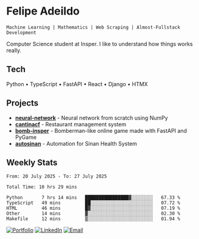 # Felipe Adeildo

```
Machine Learning | Mathematics | Web Scraping | Almost-Fullstack Development
```

Computer Science student at Insper. I like to understand how things works really.

## Tech
Python • TypeScript • FastAPI • React • Django • HTMX

## Projects
- **[neural-network](https://github.com/felipeadeildo/neural-network)** - Neural network from scratch using NumPy
- **[cantinacf](https://github.com/felipeadeildo/cantinacf)** - Restaurant management system
- **[bomb-insper](https://github.com/insper-dev/bomb)** - Bomberman-like online game made with FastAPI and PyGame 
- **[autosinan](https://github.com/felipeadeildo/autosinan)** - Automation for Sinan Health System

## Weekly Stats
<!--START_SECTION:waka-->

```ansi
From: 20 July 2025 - To: 27 July 2025

Total Time: 10 hrs 29 mins

Python       7 hrs 14 mins   ████████████████▓░░░░░░░░   67.33 %
TypeScript   49 mins         ██░░░░░░░░░░░░░░░░░░░░░░░   07.72 %
HTML         46 mins         █▓░░░░░░░░░░░░░░░░░░░░░░░   07.19 %
Other        14 mins         ▓░░░░░░░░░░░░░░░░░░░░░░░░   02.30 %
Makefile     12 mins         ▒░░░░░░░░░░░░░░░░░░░░░░░░   01.94 %
```

<!--END_SECTION:waka-->

[![Portfolio](https://img.shields.io/badge/felipeadeildo.com-FF6B6B?style=flat-square&logo=firefox&logoColor=white)](https://felipeadeildo.com)
[![LinkedIn](https://img.shields.io/badge/LinkedIn-0077B5?style=flat-square&logo=linkedin&logoColor=white)](https://linkedin.com/in/felipeadeildo)
[![Email](https://img.shields.io/badge/Email-D14836?style=flat-square&logo=gmail&logoColor=white)](mailto:contato@felipeadeildo.com)
